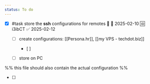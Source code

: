 ```yaml
---
status: To do
---
```

- [x] #task store the **ssh** configurations for remotes 🔼 📅 2025-02-10 🆔 i3ibCT ✅ 2025-02-12
	- [ ] create configurations: [[Persona.hr]], [[my VPS - techdot.biz]]
		- [ ] 
	- [ ] store on PC


%% this file should also contain the actual configuration %%

- [ ] 
